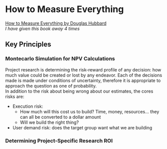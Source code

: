 # How to Measure Everything
[How to Measure Everything by Douglas Hubbard](https://www.amazon.com/How-Measure-Anything-Intangibles-Business-ebook/dp/B00INUYS2U)  
_I have given this book away 4 times_
## Key Principles
### Montecarlo Simulation for NPV Calculations
Project research is determining the risk-reward profile of any decision: how much value could be created or lost by any endeavor. Each of the decisions made is made under conditions of uncertainty, therefore it is appropriate to approach the question as one of probability.  
In addition to the risk about being wrong about our estimates, the cores risks are:
+ Execution risk:
  + How much will this cost us to build? Time, money, resources... they can all be converted to a dollar amount
  + Will we build the right thing?
+ User demand risk: does the target group want what we are building
### Determining Project-Specific Research ROI
